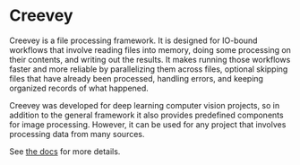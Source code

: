 # Creevey

Creevey is a file processing framework. It is designed for IO-bound workflows that involve reading files into memory, doing some processing on their contents, and writing out the results. It makes running those workflows faster and more reliable by parallelizing them across files, optional skipping files that have already been processed, handling errors, and keeping organized records of what happened.

Creevey was developed for deep learning computer vision projects, so in addition to the general framework it also provides predefined components for image processing. However, it can be used for any project that involves processing data from many sources.

See [the docs](https://creevey.readthedocs.io/) for more details.
